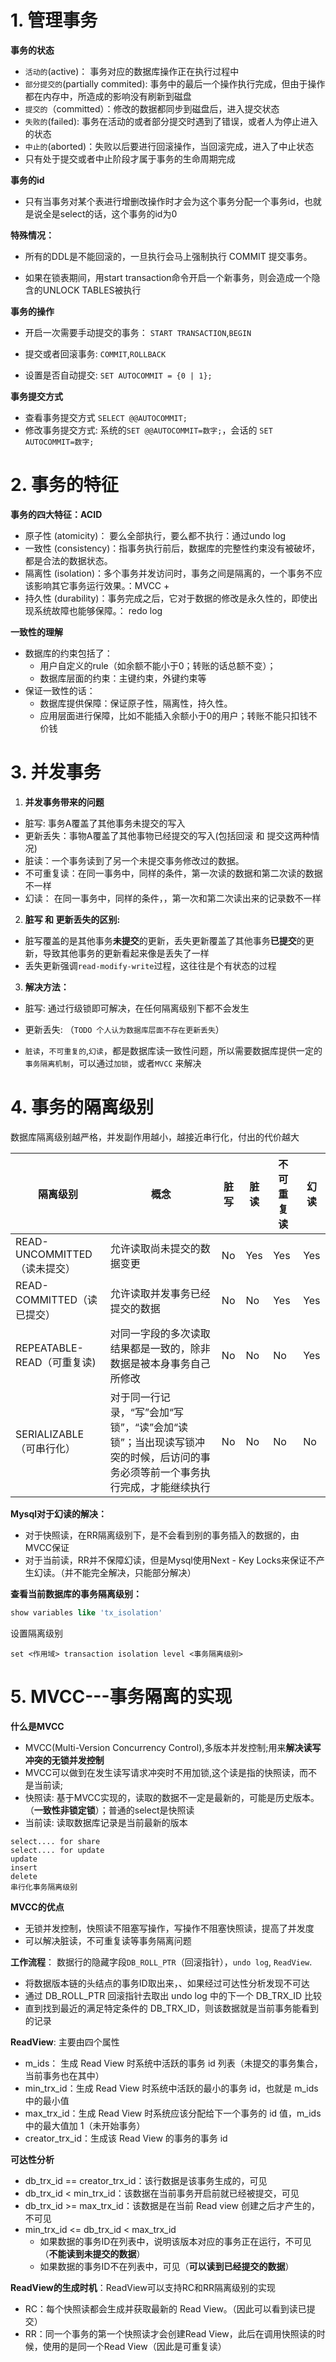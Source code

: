 

# 1. 管理事务

**事务的状态**

- `活动的`(active)： 事务对应的数据库操作正在执行过程中
- `部分提交的`(partially commited): 事务中的最后一个操作执行完成，但由于操作都在内存中，所造成的影响没有刷新到磁盘
- `提交的`（committed）：修改的数据都同步到磁盘后，进入提交状态
- `失败的`(failed): 事务在活动的或者部分提交时遇到了错误，或者人为停止进入的状态
- `中止的`(aborted)：失败以后要进行回滚操作，当回滚完成，进入了中止状态
- 只有处于提交或者中止阶段才属于事务的生命周期完成

**事务的id**

- 只有当事务对某个表进行增删改操作时才会为这个事务分配一个事务id，也就是说全是select的话，这个事务的id为0

**特殊情况：**

- 所有的DDL是不能回滚的，一旦执行会马上强制执行 COMMIT 提交事务。

- 如果在锁表期间，用start transaction命令开启一个新事务，则会造成一个隐含的UNLOCK TABLES被执行

**事务的操作**

- 开启一次需要手动提交的事务： `START TRANSACTION`,`BEGIN`

- 提交或者回滚事务: `COMMIT`,`ROLLBACK`

- 设置是否自动提交: `SET AUTOCOMMIT = {0 | 1};`

**事务提交方式**

- 查看事务提交方式 `SELECT @@AUTOCOMMIT; `
- 修改事务提交方式: 系统的`SET @@AUTOCOMMIT=数字;`，会话的 `SET AUTOCOMMIT=数字;`

# 2. 事务的特征

**事务的四大特征：ACID**

- 原子性 (atomicity)：  要么全部执行，要么都不执行：通过undo log
- 一致性 (consistency)：指事务执行前后，数据库的完整性约束没有被破坏，都是合法的数据状态。
- 隔离性 (isolation)：多个事务并发访问时，事务之间是隔离的，一个事务不应该影响其它事务运行效果。：MVCC + 
- 持久性 (durability)：事务完成之后，它对于数据的修改是永久性的，即使出现系统故障也能够保障。： redo log

**一致性的理解**

- 数据库的约束包括了：
  - 用户自定义的rule（如余额不能小于0；转账的话总额不变）；
  - 数据库层面的约束：主键约束，外键约束等
- 保证一致性的话：
  - 数据库提供保障：保证原子性，隔离性，持久性。
  - 应用层面进行保障，比如不能插入余额小于0的用户；转账不能只扣钱不价钱

# 3. 并发事务

1. **并发事务带来的问题**

- 脏写:  事务A覆盖了其他事务未提交的写入
- 更新丢失：事物A覆盖了其他事物已经提交的写入(包括回滚 和 提交这两种情况)
- 脏读：一个事务读到了另一个未提交事务修改过的数据。
- 不可重复读：在同一事务中，同样的条件，第一次读的数据和第二次读的数据不一样
- 幻读： 在同一事务中，同样的条件，，第一次和第二次读出来的记录数不一样

2. **脏写 和 更新丢失的区别:** 

- 脏写覆盖的是其他事务**未提交**的更新，丢失更新覆盖了其他事务**已提交**的更新，导致其他事务的更新看起来像是丢失了一样
- 丢失更新强调`read-modify-write`过程，这往往是个有状态的过程

3. **解决方法：**

- 脏写: 通过行级锁即可解决，在任何隔离级别下都不会发生
- 更新丢失: （`TODO 个人认为数据库层面不存在更新丢失`）

- `脏读`，`不可重复的`,`幻读`，都是数据库读一致性问题，所以需要数据库提供一定的`事务隔离机制`，可以通过`加锁`，或者`MVCC` 来解决



# 4. 事务的隔离级别

数据库隔离级别越严格，并发副作用越小，越接近串行化，付出的代价越大

| 隔离级别                     | 概念                                                         | 脏写 | 脏读 | 不可重复读 | 幻读 |
| ---------------------------- | ------------------------------------------------------------ | ---- | ---- | ---------- | ---- |
| READ-UNCOMMITTED（读未提交） | 允许读取尚未提交的数据变更                                   | No   | Yes  | Yes        | Yes  |
| READ-COMMITTED（读已提交）   | 允许读取并发事务已经提交的数据                               | No   | No   | Yes        | Yes  |
| REPEATABLE-READ（可重复读)   | 对同一字段的多次读取结果都是一致的，除非数据是被本身事务自己所修改 | No   | No   | No         | Yes  |
| SERIALIZABLE（可串行化）     | 对于同一行记录，“写”会加“写锁”，“读”会加“读锁”；当出现读写锁冲突的时候，后访问的事务必须等前一个事务执行完成，才能继续执行 | No   | No   | No         | No   |

**Mysql对于幻读的解决：**

- 对于快照读，在RR隔离级别下，是不会看到别的事务插入的数据的，由MVCC保证
- 对于当前读，RR并不保障幻读，但是Mysql使用Next - Key Locks来保证不产生幻读。（并不能完全解决，只能部分解决）

**查看当前数据库的事务隔离级别：**

```sql
show variables like 'tx_isolation'
```

设置隔离级别

```mysql
set <作用域> transaction isolation level <事务隔离级别>
```

# 5. MVCC---事务隔离的实现

**什么是MVCC**

- MVCC(Multi-Version Concurrency Control),多版本并发控制;用来**解决读写冲突的无锁并发控制**
- MVCC可以做到在发生读写请求冲突时不用加锁,这个读是指的快照读，而不是当前读;
- 快照读: 基于MVCC实现的，读取的数据不一定是最新的，可能是历史版本。（**一致性非锁定锁**）；普通的select是快照读
- 当前读: 读取数据库记录是当前最新的版本

```mysql
select.... for share
select.... for update
update
insert
delete
串行化事务隔离级别
```

**MVCC的优点**

- 无锁并发控制，快照读不阻塞写操作，写操作不阻塞快照读，提高了并发度
- 可以解决脏读，不可重复读等事务隔离问题

**工作流程**： 数据行的隐藏字段`DB_ROLL_PTR`（回滚指针），`undo log`, `ReadView`.

- 将数据版本链的头结点的事务ID取出来，、如果经过可达性分析发现不可达
- 通过 DB_ROLL_PTR 回滚指针去取出 undo log 中的下一个 DB_TRX_ID 比较
- 直到找到最近的满足特定条件的 DB_TRX_ID，则该数据就是当前事务能看到的记录

**ReadView**: 主要由四个属性

- m_ids：     生成 Read View 时系统中活跃的事务 id 列表（未提交的事务集合，当前事务也在其中）
- min_trx_id：生成 Read View 时系统中活跃的最小的事务 id，也就是 m_ids 中的最小值
- max_trx_id：生成 Read View 时系统应该分配给下一个事务的 id 值，m_ids 中的最大值加 1（未开始事务）
- creator_trx_id：生成该 Read View 的事务的事务 id

**可达性分析**

- db_trx_id == creator_trx_id：该行数据是该事务生成的，可见
- db_trx_id <  min_trx_id：该数据在当前事务开启前就已经被提交，可见
- db_trx_id >= max_trx_id：该数据是在当前 Read view 创建之后才产生的，不可见
- min_trx_id <= db_trx_id < max_trx_id
  - 如果数据的事务ID在列表中，说明该版本对应的事务正在运行，不可见（**不能读到未提交的数据**）
  - 如果数据的事务ID不在列表中，可见（**可以读到已经提交的数据**）

**ReadView的生成时机**：ReadView可以支持RC和RR隔离级别的实现

- RC：每个快照读都会生成并获取最新的 Read View。（因此可以看到读已提交）
- RR：同一个事务的第一个快照读才会创建Read View，此后在调用快照读的时候，使用的是同一个Read View（因此是可重复读）
